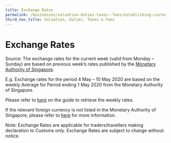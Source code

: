 ```yaml
---
title: Exchange Rates
permalink: /businesses/valuation-duties-taxes--fees/establishing-customs-value-for-imports/customs-exchange-rates
third_nav_title: Valuation, Duties, Taxes & Fees
---
```


# Exchange Rates

Source: The exchange rates for the current week (valid from Monday – Sunday) are based on previous week’s rates published by the [Monetary Authority of Singapore](https://secure.mas.gov.sg/msb/ExchangeRates.aspx).

E.g. Exchange rates for the period 4 May – 10 May 2020 are based on the weekly Average for Period ending 1 May 2020 from the Monetary Authority of Singapore.

Please refer to [here](https://mail.google.com/mail/u/2?ui=2&ik=beb16866bb&attid=0.6&permmsgid=msg-f:1663829423680213571&th=17171c0ba54d5243&view=att&disp=inline) on the guide to retrieve the weekly rates.

If the relevant foreign currency is not listed in the Monetary Authority of Singapore, please refer to [here](https://www.customs.gov.sg/businesses/valuation-duties-taxes--fees/establishing-customs-value-for-imports/customs-exchange-rates) for more information.

Note: Exchange Rates are applicable for traders/travellers making declaration to Customs only. Exchange Rates are subject to change without notice.
